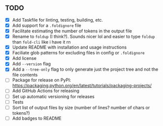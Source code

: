 ## TODO

- [x] Add Taskfile for linting, testing, building, etc.
- [x] Add support for a `.foldignore` file
- [x] Facilitate estimating the number of tokens in the output file
- [x] Rename to `foldup` (I think?). Sounds nicer lol and easier to type `foldup` than `fold-cli` like i have it rn
- [x] Update README with installation and usage instructions
- [x] Faciliate glob patterns for excluding files in config or `.foldignore`
- [x] Add license
- [x] Add `--version` flag
- [x] Add a `--tree-only` flag to only generate just the project tree and not the file contents
- [ ] Package for release on PyPI: https://packaging.python.org/en/latest/tutorials/packaging-projects/
- [ ] Add GitHub Actions for releasing
- [ ] Set up automatic versioning for releases
- [ ] Tests
- [ ] Sort list of output files by size (number of lines? number of chars or tokens?)
- [ ] Add badges to README